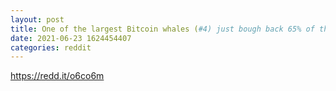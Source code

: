 ```yaml
--- 
layout: post 
title: One of the largest Bitcoin whales (#4) just bough back 65% of the Bitcoin they sold before the dip 
date: 2021-06-23 1624454407 
categories: reddit 
--- 
```

https://redd.it/o6co6m